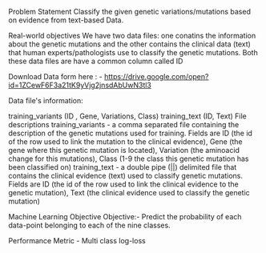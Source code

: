 Problem Statement Classify the given genetic variations/mutations based on evidence from text-based Data.

Real-world objectives We have two data files: one conatins the information about the genetic mutations and the other contains the clinical data (text) that human experts/pathologists use to classify the genetic mutations. Both these data files are have a common column called ID

Download Data form here : - https://drive.google.com/open?id=1ZCewF6F3a21tK9yVjg2jnsdAbUwN3tl3

Data file's information:

training_variants (ID , Gene, Variations, Class) training_text (ID, Text) File descriptions training_variants - a comma separated file containing the description of the genetic mutations used for training. Fields are ID (the id of the row used to link the mutation to the clinical evidence), Gene (the gene where this genetic mutation is located), Variation (the aminoacid change for this mutations), Class (1-9 the class this genetic mutation has been classified on) training_text - a double pipe (||) delimited file that contains the clinical evidence (text) used to classify genetic mutations. Fields are ID (the id of the row used to link the clinical evidence to the genetic mutation), Text (the clinical evidence used to classify the genetic mutation)

Machine Learning Objective Objective:- Predict the probability of each data-point belonging to each of the nine classes.

Performance Metric - Multi class log-loss
